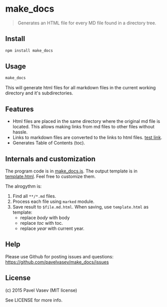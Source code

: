 # make_docs

> Generates an HTML file for every MD file found in a directory tree.

## Install

``` bash
npm install make_docs
```

## Usage
``` bash
make_docs
```
This will generate html files for all markdown files in the current working directory and it's subdirectories.

## Features
* Html files are placed in the same directory where the original md file is located. This allows making links from md files to other files without hassle.
* Links to markdown files are converted to the links to html files. [test link](readme.md).
* Generates Table of Contents (toc).

## Internals and customization
The program code is in [make_docs.js](make_docs.js). The output template is in [template.html](template.html). Feel free to customize them.

The alrogythm is:
1. Find all `**/*.md` files. 
2. Process each file using `marked` module.
3. Save result to `$file.md.html`. When saving, use `template.html` as template:
   * replace $body$ with body
   * replace $toc$ with toc.
   * replace $year$ with current year.
   
## Help
Please use Github for posting issues and questions: https://github.com/pavelvasev/make_docs/issues

## License
(c) 2015 Pavel Vasev (MIT license)

See LICENSE for more info.
